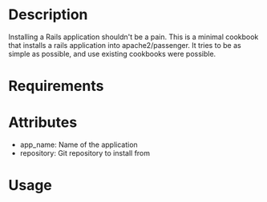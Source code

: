 Description
===========

Installing a Rails application shouldn't be a pain. This is a minimal cookbook that installs a rails application into apache2/passenger. It tries to be as simple as possible, and use existing cookbooks were possible.

Requirements
============

Attributes
==========

* app_name: Name of the application
* repository: Git repository to install from

Usage
=====

